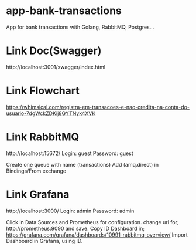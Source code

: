 # app-bank-transactions
App for bank transactions with Golang, RabbitMQ, Postgres...

# Link Doc(Swagger)
http://localhost:3001/swagger/index.html

# Link Flowchart
https://whimsical.com/registra-em-transacoes-e-nao-credita-na-conta-do-usuario-7dgWckZDKij8GYTNyk4XVK

# Link RabbitMQ
http://localhost:15672/
Login: guest
Password: guest

Create one queue with name (transactions)
Add (amq.direct) in Bindings/From exchange

# Link Grafana
http://localhost:3000/
Login: admin
Password: admin

Click in Data Sources and Prometheus for configuration.
change url for; http://prometheus:9090 and save.
Copy ID Dashboard in; https://grafana.com/grafana/dashboards/10991-rabbitmq-overview/
Import Dashboard in Grafana, using ID.


